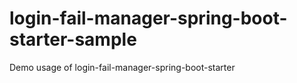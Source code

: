 # login-fail-manager-spring-boot-starter-sample
Demo usage of login-fail-manager-spring-boot-starter
